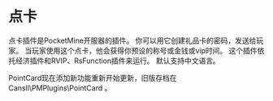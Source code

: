 # 点卡

点卡插件是PocketMine开服器的插件。
你可以用它创建礼品卡的密码，发送给玩家。
当玩家使用这个点卡，他会获得你预设的称号或金钱或vip时间。
这个插件依托经济插件和RVIP、RsFunction插件来运行。
默认支持中文语言。

PointCard现在添加新功能重新开始更新，旧版存档在 Cansll\PMPlugins\PointCard 。
